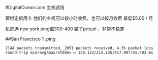 #DigitalOcean.com 主机试用

要绑定信用卡
他们的主机可以按小时收费，也可以按月收费 最低$5.00 / 月

机房选 new york ping值300-400 
装了pritunl ，非常不稳定

##San Francisco 1 
.ping 
```
2144 packets transmitted, 2051 packets received, 4.3% packet loss
round-trip min/avg/max/stddev = 156.122/215.135/417.087/41.483 ms
```


